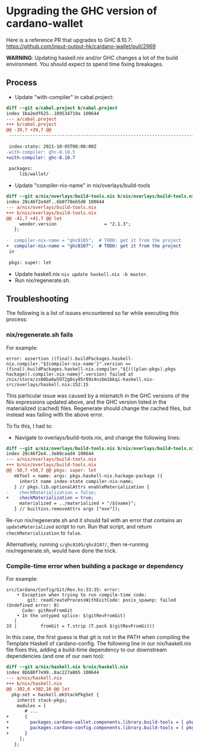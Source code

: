 # Upgrading the GHC version of cardano-wallet

Here is a reference PR that upgrades to GHC 8.10.7: https://github.com/input-output-hk/cardano-wallet/pull/2969

**WARNING**: Updating haskell.nix and/or GHC changes a lot of the build environment. You should expect to spend time fixing breakages.

## Process
- Update "with-compiler" in cabal.project:
```diff
diff --git a/cabal.project b/cabal.project
index 1ba2edf625..109534719a 100644
--- a/cabal.project
+++ b/cabal.project
@@ -39,7 +39,7 @@
 --------------------------------------------------------------------------------
 
 index-state: 2021-10-05T00:00:00Z
-with-compiler: ghc-8.10.5
+with-compiler: ghc-8.10.7
 
 packages:
     lib/wallet/
```

- Update "compiler-nix-name" in nix/overlays/build-tools

```diff
diff --git a/nix/overlays/build-tools.nix b/nix/overlays/build-tools.nix
index 28c46f2e4df..6b0778eb5d0 100644
--- a/nix/overlays/build-tools.nix
+++ b/nix/overlays/build-tools.nix
@@ -41,7 +41,7 @@ let
     weeder.version                  = "2.1.3";
   };
 
-  compiler-nix-name = "ghc8105";  # TODO: get it from the project
+  compiler-nix-name = "ghc8107";  # TODO: get it from the project
 in
 
 pkgs: super: let
```

- Update haskell.nix `niv update haskell.nix -b master`.
- Run nix/regenerate.sh.

## Troubleshooting

The following is a list of issues encountered so far while executing this process:

### nix/regenerate.sh fails

For example:

```
error: assertion ((final).buildPackages.haskell-nix.compiler."${compiler-nix-name'}".version == (final).buildPackages.haskell-nix.compiler."${(((plan-pkgs).pkgs  hackage)).compiler.nix-name}".version) failed at /nix/store/zs00ba6w5972g0sy95r89z4nzbm16kqi-haskell.nix-src/overlays/haskell.nix:152:15
```

This particular issue was caused by a mismatch in the GHC versions of the Nix expressions updated above, and the GHC version listed in the materialized (cached) files. Regenerate should change the cached files, but instead was failing with the above error.

To fix this, I had to:

- Navigate to overlays/build-tools.nix, and change the following lines:

```diff
diff --git a/nix/overlays/build-tools.nix b/nix/overlays/build-tools.nix
index 28c46f2e4..3e80caad4 100644
--- a/nix/overlays/build-tools.nix
+++ b/nix/overlays/build-tools.nix
@@ -50,7 +50,7 @@ pkgs: super: let
   mkTool = name: args: pkgs.haskell-nix.hackage-package ({
     inherit name index-state compiler-nix-name;
   } // pkgs.lib.optionalAttrs enableMaterialization {
-    checkMaterialization = false;
+    checkMaterialization = true;
     materialized = ../materialized + "/${name}";
   } // builtins.removeAttrs args ["exe"]);
```

Re-run nix/regenerate.sh and it should fail with an error that contains an `updateMaterialized` script to run. Run that script, and return `checkMaterialization` to `false`.

Alternatively, running `s/ghc8105/ghc8107/`, then re-running nix/regenerate.sh, would have done the trick.

### Compile-time error when building a package or dependency

For example:

```
src/Cardano/Config/Git/Rev.hs:33:35: error:
    • Exception when trying to run compile-time code:
        git: readCreateProcessWithExitCode: posix_spawnp: failed (Undefined error: 0)
      Code: gitRevFromGit
    • In the untyped splice: $(gitRevFromGit)
   |
33 |         fromGit = T.strip (T.pack $(gitRevFromGit))
```

In this case, the first guess is that git is not in the PATH when compiling the Template Haskell of cardano-config. The following line in our nix/haskell.nix file fixes this, adding a build-time dependency to our downstream dependencies (and one of our own too):

```diff
diff --git a/nix/haskell.nix b/nix/haskell.nix
index 8bb80f7e99..8ac227a865 100644
--- a/nix/haskell.nix
+++ b/nix/haskell.nix
@@ -302,6 +302,10 @@ let
  pkg-set = haskell.mkStackPkgSet {
    inherit stack-pkgs;
    modules = [
       # ...
+      {
+        packages.cardano-wallet.components.library.build-tools = [ pkgs.buildPackages.buildPackages.gitMinimal ];
+        packages.cardano-config.components.library.build-tools = [ pkgs.buildPackages.buildPackages.gitMinimal ];
+      }
     ];
   };
```
